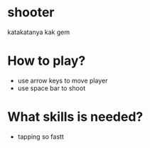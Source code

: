 # shooter
katakatanya kak gem
# How to play?
- use arrow keys to move player
- use space bar to shoot
# What skills is needed?
- tapping so fastt
